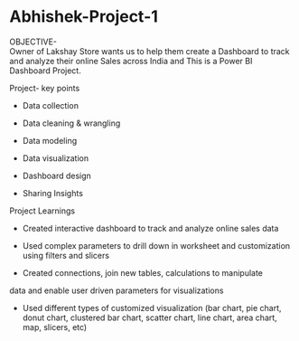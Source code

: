# Abhishek-Project-1
OBJECTIVE-
<br>
Owner of Lakshay Store wants us to help them create a Dashboard to track and analyze their online Sales across India and This is a Power BI Dashboard Project.

Project- key points

* Data collection

* Data cleaning & wrangling

* Data modeling

* Data visualization

* Dashboard design

* Sharing Insights


Project Learnings

* Created interactive dashboard to track and analyze online sales data

* Used complex parameters to drill down in worksheet and customization using filters and slicers

* Created connections, join new tables, calculations to manipulate

data and enable user driven parameters for visualizations

* Used different types of customized visualization (bar chart, pie chart, donut chart, clustered bar chart, scatter chart, line chart, area chart, map, slicers, etc)
